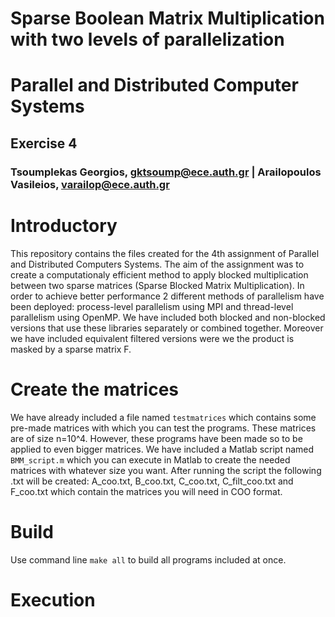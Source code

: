 # Sparse Boolean Matrix Multiplication with two levels of parallelization
# **Parallel and Distributed Computer Systems**  
## **Exercise 4**
### Tsoumplekas Georgios, gktsoump@ece.auth.gr | Arailopoulos Vasileios, varailop@ece.auth.gr

# Introductory

This repository contains the files created for the 4th assignment of Parallel and Distributed Computers Systems. The aim of the assignment was to create a computationaly efficient method to apply blocked multiplication between two sparse matrices (Sparse Blocked Matrix Multiplication). In order to achieve better performance 2 different methods of parallelism have been deployed: process-level parallelism using MPI and thread-level parallelism using OpenMP. We have included both blocked and non-blocked versions that use these libraries separately or combined together. Moreover we have included equivalent filtered versions were we the product is masked by a sparse matrix F. 

# Create the matrices

We have already included a file named ```testmatrices``` which contains some pre-made matrices with which you can test the programs. These matrices are of size n=10^4. However, these programs have been made so to be applied to even bigger matrices. We have included a Matlab script named ```BMM_script.m``` which you can execute in Matlab to create the needed matrices with whatever size you want. After running the script the following .txt will be created: A_coo.txt, B_coo.txt, C_coo.txt, C_filt_coo.txt and F_coo.txt which contain the matrices you will need in COO format.

# Build

Use command line ```make all```  to build all programs included at once.

# Execution

